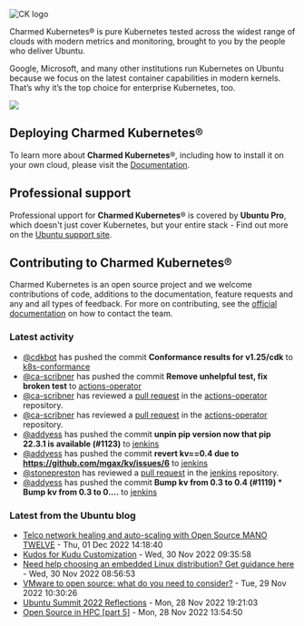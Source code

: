 ![CK logo](https://assets.ubuntu.com/v1/451d4cf4-Charmed+Kubernetes_RGB_onWhite_2022.svg)

Charmed Kubernetes® is pure Kubernetes tested across the widest range of clouds with modern metrics and monitoring, brought to you by the people who deliver Ubuntu.

Google, Microsoft, and many other institutions run Kubernetes on Ubuntu because we focus on the latest container capabilities in modern kernels. That’s why it’s the top choice for enterprise Kubernetes, too.

![](https://assets.ubuntu.com/v1/843c77b6-juju-at-a-glace.svg)

## Deploying Charmed Kubernetes®

To learn more about **Charmed Kubernetes**®, including how to install it on your own cloud, please visit the [Documentation][docs].

## Professional support

Professional upport for **Charmed Kubernetes**® is covered by **Ubuntu Pro**, which doesn't just cover Kubernetes, but your entire stack - Find out more on the [Ubuntu support site](https://ubuntu.com/support).

## Contributing to Charmed Kubernetes®

Charmed Kubernetes is an open source project and we welcome contributions of code, additions to the documentation, feature requests and any and all types of feedback. For more on contributing, see the [official documentation][get-in-touch] on how to contact the team.

<!-- LINKS -->
[docs]: https://ubuntu.com/kubernetes/docs
[get-in-touch]: https://ubuntu.com/kubernetes/docs/get-in-touch

### Latest activity

<!-- activity starts -->
 - [@cdkbot](https://github.com/cdkbot) has pushed the commit **Conformance results for v1.25/cdk** to [k8s-conformance](https://github.com/charmed-kubernetes/k8s-conformance)
 - [@ca-scribner](https://github.com/ca-scribner) has pushed the commit **Remove unhelpful test, fix broken test** to [actions-operator](https://github.com/charmed-kubernetes/actions-operator)
 - [@ca-scribner](https://github.com/ca-scribner) has reviewed a [pull request](https://github.com/charmed-kubernetes/actions-operator/pull/46) in the [actions-operator](https://github.com/charmed-kubernetes/actions-operator) repository.
 - [@ca-scribner](https://github.com/ca-scribner) has reviewed a [pull request](https://github.com/charmed-kubernetes/actions-operator/pull/46) in the [actions-operator](https://github.com/charmed-kubernetes/actions-operator) repository.
 - [@addyess](https://github.com/addyess) has pushed the commit **unpin pip version now that pip 22.3.1 is available (#1123)** to [jenkins](https://github.com/charmed-kubernetes/jenkins)
 - [@addyess](https://github.com/addyess) has pushed the commit **revert kv==0.4 due to https://github.com/mgax/kv/issues/6** to [jenkins](https://github.com/charmed-kubernetes/jenkins)
 - [@stonepreston](https://github.com/stonepreston) has reviewed a [pull request](https://github.com/charmed-kubernetes/jenkins/pull/1123) in the [jenkins](https://github.com/charmed-kubernetes/jenkins) repository.
 - [@addyess](https://github.com/addyess) has pushed the commit **Bump kv from 0.3 to 0.4 (#1119)  * Bump kv from 0.3 to 0....** to [jenkins](https://github.com/charmed-kubernetes/jenkins)
<!-- activity ends -->

<!-- roadmap starts -->

<!-- roadmap ends -->

### Latest from the Ubuntu blog

<!-- blog starts -->
* [Telco network healing and auto-scaling with Open Source MANO TWELVE](https://ubuntu.com//blog/telco-network-healing-and-auto-scaling-with-open-source-mano-twelve) - Thu, 01 Dec 2022 14:18:40 
* [Kudos for Kudu Customization](https://ubuntu.com//blog/kudos-for-kudu-customization) - Wed, 30 Nov 2022 09:35:58 
* [Need help choosing an embedded Linux distribution? Get guidance here](https://ubuntu.com//blog/embedded-linux-distribution) - Wed, 30 Nov 2022 08:56:53 
* [VMware to open source: what do you need to consider?](https://ubuntu.com//blog/vmware-to-open-source-what-do-you-need-to-consider) - Tue, 29 Nov 2022 10:30:26 
* [Ubuntu Summit 2022 Reflections](https://ubuntu.com//blog/ubuntu-summit-2022-reflections) - Mon, 28 Nov 2022 19:21:03 
* [Open Source in HPC [part 5]](https://ubuntu.com//blog/open-source-in-hpc-part-5) - Mon, 28 Nov 2022 13:54:50 
<!-- blog ends -->
